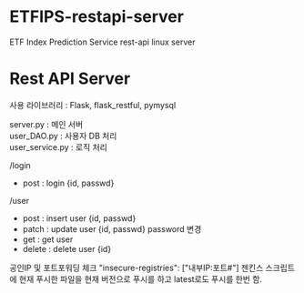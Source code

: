 # ETFIPS-restapi-server
ETF Index Prediction Service rest-api linux server


# Rest API Server

사용 라이브러리 : Flask, flask_restful, pymysql

server.py : 메인 서버 \
user_DAO.py : 사용자 DB 처리 \
user_service.py : 로직 처리 

/login
- post : login {id, passwd}

/user
- post : insert user {id, passwd}
- patch : update user {id, passwd} password 변경
- get : get user
- delete : delete user {id}

공인IP 및 포트포워딩 체크
"insecure-registries": ["내부IP:포트#"]
젠킨스 스크립트에 현재 푸시한 파일을 현재 버전으로 푸시를 하고 latest로도 푸시를 한번 함.